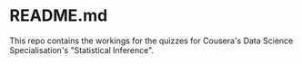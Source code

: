# README.md
This repo contains the workings for the quizzes for Cousera's Data Science Specialisation's "Statistical Inference".
